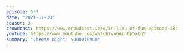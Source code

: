 ```yaml
---
episode: 557
date: "2021-11-30"
season: 3
crowdcast: https://www.crowdcast.io/e/in-lieu-of-fun-episode-184
youtube: https://www.youtube.com/watch?v=GArhDp5xtgY
summary: "Cheese night! \U0001F9C0"
---
```

